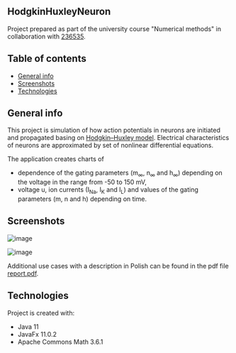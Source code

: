 ## HodgkinHuxleyNeuron

Project prepared as part of the university course "Numerical methods" in collaboration with [236535](https://github.com/236535).

## Table of contents
* [General info](#general-info)
* [Screenshots](#screenshots)
* [Technologies](#technologies)

## General info
This project is simulation of how action potentials in neurons are initiated and propagated basing on [Hodgkin–Huxley model](https://en.wikipedia.org/wiki/Hodgkin%E2%80%93Huxley_model). Electrical characteristics of neurons are approximated by set of nonlinear differential equations.

The application creates charts of 
* dependence of the gating parameters (m<sub>∞</sub>, n<sub>∞</sub> and h<sub>∞</sub>) depending on the voltage in the range from -50 to 150 mV,
* voltage u, ion currents (I<sub>Na</sub>, I<sub>K</sub> and I<sub>L</sub>) and values of the gating parameters (m, n and h) depending on time.

## Screenshots
![image](https://user-images.githubusercontent.com/44273512/121694273-4254f280-caca-11eb-9893-aef517b96667.png)

![image](https://user-images.githubusercontent.com/44273512/121695848-c065c900-cacb-11eb-9bb1-09e47211519a.png)

Additional use cases with a description in Polish can be found in the pdf file [report.pdf](https://github.com/IzabelaPopiel/HodgkinHuxleyNeuron/blob/master/report.pdf).

## Technologies
Project is created with:
* Java 11
* JavaFx 11.0.2
* Apache Commons Math 3.6.1
